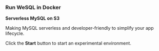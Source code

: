 
<br>

### Run WeSQL in Docker
**Serverless MySQL on S3**

Making MySQL serverless and developer-friendly to simplify your app lifecycle.

Click the **Start** button to start an experimental environment.